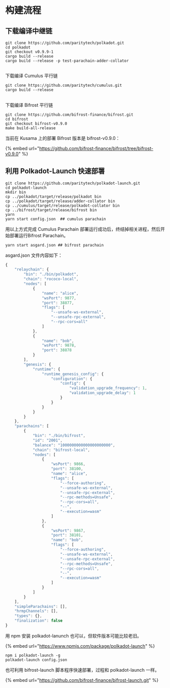 # 构建流程

## 下载编译中继链

```text
git clone https://github.com/paritytech/polkadot.git
cd polkadot
git checkout v0.9.9-1
cargo build --release
cargo build --release -p test-parachain-adder-collator
```

## 下载编译 Cumulus  平行链

```text
git clone https://github.com/paritytech/cumulus.git 
cargo build --release
```

## 下载编译 Bifrost 平行链

```text
git clone https://github.com/bifrost-finance/bifrost.git
cd bifrost
git checkout bifrost-v0.9.0
make build-all-release
```

当前在 Kusama 上的部署 Bifrost 版本是 bifrost-v0.9.0：

{% embed url="https://github.com/bifrost-finance/bifrost/tree/bifrost-v0.9.0" %}

## 利用  Polkadot-Launch  快速部署

```text
git clone https://github.com/paritytech/polkadot-launch.git 
cd polkadot-launch 
mkdir bin 
cp ../polkadot/target/release/polkadot bin 
cp ../polkadot/target/release/adder-collator bin 
cp ../cumulus/target/release/polkadot-collator bin 
cp ../bifrost/target/release/bifrost bin
yarn 
yarn start config.json  ## cumulus parachain
```

用以上方式完成 Cumulus Parachain 部署运行成功后，终结掉相关进程，然后开始部署运行Bifrost Parachain。

```text
yarn start asgard.json ## bifrost parachain
```

asgard.json 文件内容如下：

```javascript
{
    "relaychain": {
        "bin": "./bin/polkadot",
        "chain": "rococo-local",
        "nodes": [
            {
                "name": "alice",
                "wsPort": 9877,
                "port": 38877,
                "flags": [
                    "--unsafe-ws-external",
                    "--unsafe-rpc-external",
                    "--rpc-cors=all"
                ]
            },
            {
                "name": "bob",
                "wsPort": 9878,
                "port": 38878
            }
        ],
        "genesis": {
            "runtime": {
                "runtime_genesis_config": {
                    "configuration": {
                        "config": {
                            "validation_upgrade_frequency": 1,
                            "validation_upgrade_delay": 1
                        }
                    }
                }
            }
        }
    },
    "parachains": [
        {
            "bin": "./bin/bifrost",
            "id": "2001",
            "balance": "1000000000000000000000",
            "chain": "bifrost-local",
            "nodes": [
                {
                    "wsPort": 9866,
                    "port": 38100,
                    "name": "alice",
                    "flags": [
                        "--force-authoring",
                        "--unsafe-ws-external",
                        "--unsafe-rpc-external",
                        "--rpc-methods=Unsafe",
                        "--rpc-cors=all",
                        "--",
                        "--execution=wasm"
                    ]
                },
                {
                    "wsPort": 9867,
                    "port": 38101,
                    "name": "bob",
                    "flags": [
                        "--force-authoring",
                        "--unsafe-ws-external",
                        "--unsafe-rpc-external",
                        "--rpc-methods=Unsafe",
                        "--rpc-cors=all",
                        "--",
                        "--execution=wasm"
                    ]
                }
            ]
        }
    ],
    "simpleParachains": [],
    "hrmpChannels": [],
    "types": {},
    "finalization": false
}
```

用 npm 安装 polkadot-lanunch 也可以，但软件版本可能比较老旧。

{% embed url="https://www.npmjs.com/package/polkadot-launch" %}

```text
npm i polkadot-launch -g 
polkadot-launch config.json
```

也可利用 bifrost-launch 脚本程序快速部署，过程和 polkadot-launch 一样。 

{% embed url="https://github.com/bifrost-finance/bifrost-launch.git" %}





